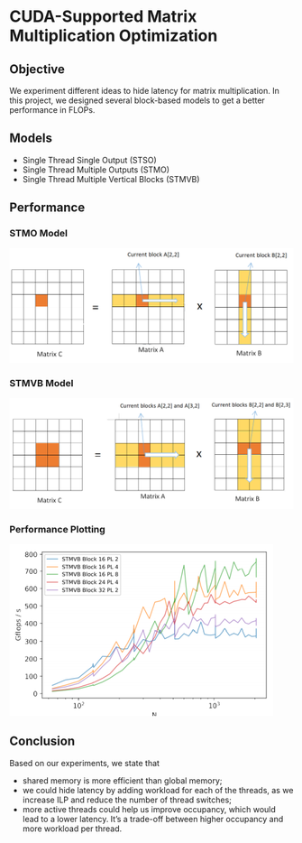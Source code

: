 # CUDA-Supported Matrix Multiplication Optimization
## Objective
We experiment different ideas to hide latency for matrix multiplication. In this project, we designed several block-based models to get a better performance in FLOPs.

## Models
* Single Thread Single Output (STSO)
* Single Thread Multiple Outputs (STMO)
* Single Thread Multiple Vertical Blocks (STMVB)

## Performance
### STMO Model
![STMO Model](/pics/stmo-alg.png)
### STMVB Model
![STMVB Model](/pics/stmvb.png)
### Performance Plotting
![Performance](/pics/performance.png)

## Conclusion
Based on our experiments, we state that 
* shared memory is more efficient than global memory; 
* we could hide latency by adding workload for each of the threads, as we increase ILP and reduce the number of thread switches; 
* more active threads could help us improve occupancy, which would lead to a lower latency. It’s a trade-off between higher occupancy and more workload per thread.
